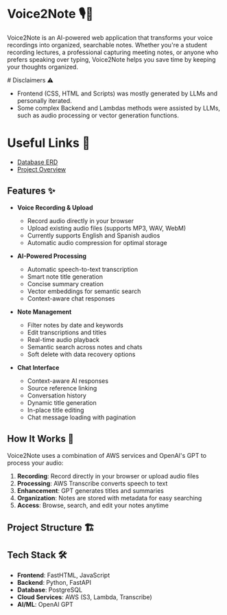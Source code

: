 # Voice2Note 🎙️📝

Voice2Note is an AI-powered web application that transforms your voice recordings into organized, searchable notes. Whether you're a student recording lectures, a professional capturing meeting notes, or anyone who prefers speaking over typing, Voice2Note helps you save time by keeping your thoughts organized.

# Disclaimers ⚠️
- Frontend (CSS, HTML and Scripts) was mostly generated by LLMs and personally iterated.
- Some complex Backend and Lambdas methods were assisted by LLMs, such as audio processing or vector generation functions.

# Useful Links 🔗
- [Database ERD](https://dbdiagram.io/d/voice_journal-676443376ae6af4766baa223)
- [Project Overview](https://whimsical.com/voice2note-C3UJCi6tt94txxgQepLc5S)

## Features ✨

- **Voice Recording & Upload**
  - Record audio directly in your browser
  - Upload existing audio files (supports MP3, WAV, WebM)
  - Currently supports English and Spanish audios
  - Automatic audio compression for optimal storage

- **AI-Powered Processing**
  - Automatic speech-to-text transcription
  - Smart note title generation
  - Concise summary creation
  - Vector embeddings for semantic search
  - Context-aware chat responses

- **Note Management**
  - Filter notes by date and keywords
  - Edit transcriptions and titles
  - Real-time audio playback
  - Semantic search across notes and chats
  - Soft delete with data recovery options

- **Chat Interface**
  - Context-aware AI responses
  - Source reference linking
  - Conversation history
  - Dynamic title generation
  - In-place title editing
  - Chat message loading with pagination

## How It Works 🔄

Voice2Note uses a combination of AWS services and OpenAI's GPT to process your audio:

1. **Recording**: Record directly in your browser or upload audio files
2. **Processing**: AWS Transcribe converts speech to text
3. **Enhancement**: GPT generates titles and summaries
4. **Organization**: Notes are stored with metadata for easy searching
5. **Access**: Browse, search, and edit your notes anytime

## Project Structure 🏗️

## Tech Stack 🛠️

- **Frontend**: FastHTML, JavaScript
- **Backend**: Python, FastAPI
- **Database**: PostgreSQL
- **Cloud Services**: AWS (S3, Lambda, Transcribe)
- **AI/ML**: OpenAI GPT